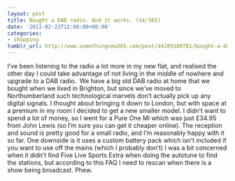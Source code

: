 ```yaml
---
layout: post
title: Bought a DAB radio. And it works. (54/365)
date: '2011-02-23T12:00:00+00:00'
categories:
- shopping
tumblr_url: http://www.somethingnew365.com/post/44289180781/bought-a-dab-radio-and-it-works-54365
---
```

I’ve been listening to the radio a lot more in my new flat, and realised the other day I could take advantage of not living in the middle of nowhere and upgrade to a DAB radio. 
We have a big old DAB radio at home that we bought when we lived in Brighton, but since we’ve moved to Northumberland such technological marvels don’t actually pick up any digital signals. I thought about bringing it down to London, but with space at a premium in my room I decided to get a new smaller model.
I didn’t want to spend a lot of money, so I went for a Pure One Mi which was just £34.95 from John Lewis (so I’m sure you can get it cheaper online).
The reception and sound is pretty good for a small radio, and I’m reasonably happy with it so far. One downside is it uses a custom battery pack which isn’t included if you want to use off the mains (which I probably don’t)
I was a bit concerned when it didn’t find Five Live Sports Extra when doing the autotune to find the stations, but according to this FAQ I need to rescan when there is a show being broadcast. Phew.
